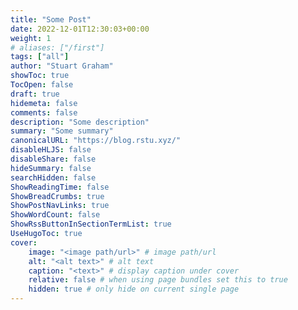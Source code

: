 ```yaml
---
title: "Some Post"
date: 2022-12-01T12:30:03+00:00
weight: 1
# aliases: ["/first"]
tags: ["all"]
author: "Stuart Graham"
showToc: true
TocOpen: false
draft: true
hidemeta: false
comments: false
description: "Some description"
summary: "Some summary"
canonicalURL: "https://blog.rstu.xyz/"
disableHLJS: false
disableShare: false
hideSummary: false
searchHidden: false
ShowReadingTime: false
ShowBreadCrumbs: true
ShowPostNavLinks: true
ShowWordCount: false
ShowRssButtonInSectionTermList: true
UseHugoToc: true
cover:
    image: "<image path/url>" # image path/url
    alt: "<alt text>" # alt text
    caption: "<text>" # display caption under cover
    relative: false # when using page bundles set this to true
    hidden: true # only hide on current single page
---
```

